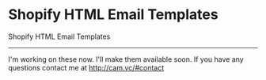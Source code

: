 Shopify HTML Email Templates
============================

Shopify HTML Email Templates

____________________________

I'm working on these now. I'll make them available soon. If you have any questions contact me at http://cam.vc/#contact
